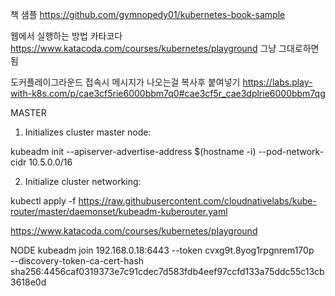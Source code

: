 책 샘플 
https://github.com/gymnopedy01/kubernetes-book-sample

웹에서 실행하는 방법
카타코다
https://www.katacoda.com/courses/kubernetes/playground
그냥 그대로하면됨

도커플레이그라운드
접속시 메시지가 나오는걸 복사후 붙여넣기
https://labs.play-with-k8s.com/p/cae3cf5rie6000bbm7q0#cae3cf5r_cae3dplrie6000bbm7qg

MASTER
 1. Initializes cluster master node:

 kubeadm init --apiserver-advertise-address $(hostname -i) --pod-network-cidr 10.5.0.0/16
    

 2. Initialize cluster networking:

kubectl apply -f https://raw.githubusercontent.com/cloudnativelabs/kube-router/master/daemonset/kubeadm-kuberouter.yaml

https://www.katacoda.com/courses/kubernetes/playground


NODE
kubeadm join 192.168.0.18:6443 --token cvxg9t.8yog1rpgnrem170p \
    --discovery-token-ca-cert-hash sha256:4456caf0319373e7c91cdec7d583fdb4eef97ccfd133a75ddc55c13cb3618e0d 